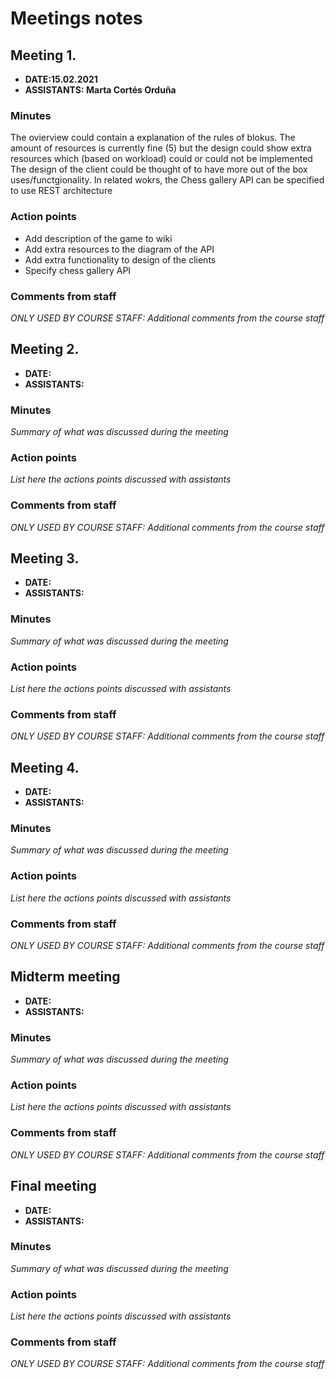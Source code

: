 # Meetings notes

## Meeting 1.
* **DATE:15.02.2021**
* **ASSISTANTS: Marta Cortés Orduña**

### Minutes
The ovierview could contain a explanation of the rules of blokus.
The amount of resources is currently fine (5) but the design could show extra resources which (based on workload) could or could not be implemented
The design of the client could be thought of to have more out of the box uses/functgionality.
In related wokrs, the Chess gallery API can be specified to use REST architecture

### Action points
* Add description of the game to wiki
* Add extra resources to the diagram of the API
* Add extra functionality to design of the clients
* Specify chess gallery API


### Comments from staff
*ONLY USED BY COURSE STAFF: Additional comments from the course staff*

## Meeting 2.
* **DATE:**
* **ASSISTANTS:**

### Minutes
*Summary of what was discussed during the meeting*

### Action points
*List here the actions points discussed with assistants*


### Comments from staff
*ONLY USED BY COURSE STAFF: Additional comments from the course staff*

## Meeting 3.
* **DATE:**
* **ASSISTANTS:**

### Minutes
*Summary of what was discussed during the meeting*

### Action points
*List here the actions points discussed with assistants*


### Comments from staff
*ONLY USED BY COURSE STAFF: Additional comments from the course staff*

## Meeting 4.
* **DATE:**
* **ASSISTANTS:**

### Minutes
*Summary of what was discussed during the meeting*

### Action points
*List here the actions points discussed with assistants*


### Comments from staff
*ONLY USED BY COURSE STAFF: Additional comments from the course staff*

## Midterm meeting
* **DATE:**
* **ASSISTANTS:**

### Minutes
*Summary of what was discussed during the meeting*

### Action points
*List here the actions points discussed with assistants*


### Comments from staff
*ONLY USED BY COURSE STAFF: Additional comments from the course staff*

## Final meeting
* **DATE:**
* **ASSISTANTS:**

### Minutes
*Summary of what was discussed during the meeting*

### Action points
*List here the actions points discussed with assistants*


### Comments from staff
*ONLY USED BY COURSE STAFF: Additional comments from the course staff*

